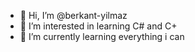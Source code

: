 - 👋 Hi, I’m @berkant-yilmaz
- 👀 I’m interested in learning C# and C+
- 🌱 I’m currently learning everything i can

<!---
berkant-yilmaz/berkant-yilmaz is a ✨ special ✨ repository because its `README.md` (this file) appears on your GitHub profile.
You can click the Preview link to take a look at your changes.
--->
